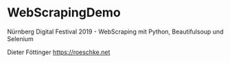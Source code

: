 # WebScrapingDemo
Nürnberg Digital Festival 2019 - WebScraping mit Python, Beautifulsoup und Selenium

Dieter Föttinger
https://roeschke.net
